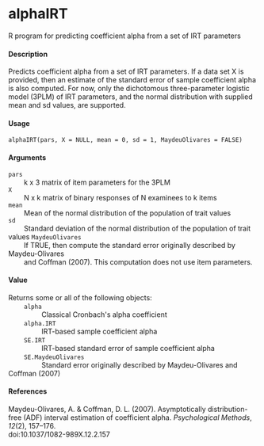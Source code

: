 alphaIRT
========

R program for predicting coefficient alpha from a set of IRT parameters

#### Description
Predicts coefficient alpha from a set of IRT parameters. If a data set X is 
provided, then an estimate of the standard error of sample coefficient alpha is 
also computed. For now, only the dichotomous three-parameter logistic model 
(3PLM) of IRT parameters, and the normal distribution with supplied mean and sd 
values, are supported.

#### Usage
`alphaIRT(pars, X = NULL, mean = 0, sd = 1, MaydeuOlivares = FALSE)`

#### Arguments
`pars`  
&nbsp;&nbsp;&nbsp;&nbsp;&nbsp;&nbsp;&nbsp;&nbsp;k x 3 matrix of item parameters 
for the 3PLM  
`X`  
&nbsp;&nbsp;&nbsp;&nbsp;&nbsp;&nbsp;&nbsp;&nbsp;N x k matrix of binary 
responses of N examinees to k items  
`mean`  
&nbsp;&nbsp;&nbsp;&nbsp;&nbsp;&nbsp;&nbsp;&nbsp;Mean of the normal distribution 
of the population of trait values  
`sd`  
&nbsp;&nbsp;&nbsp;&nbsp;&nbsp;&nbsp;&nbsp;&nbsp;Standard deviation of the 
normal distribution of the population of trait values
`MaydeuOlivares`  
&nbsp;&nbsp;&nbsp;&nbsp;&nbsp;&nbsp;&nbsp;&nbsp;If TRUE, then compute the 
standard error originally described by Maydeu-Olivares  
&nbsp;&nbsp;&nbsp;&nbsp;&nbsp;&nbsp;&nbsp;&nbsp;and Coffman (2007). This 
computation does not use item parameters.

#### Value
Returns some or all of the following objects:  
&nbsp;&nbsp;&nbsp;&nbsp;&nbsp;&nbsp;&nbsp;&nbsp;`alpha`  
&nbsp;&nbsp;&nbsp;&nbsp;&nbsp;&nbsp;&nbsp;&nbsp;&nbsp;&nbsp;&nbsp;&nbsp;&nbsp;
&nbsp;&nbsp;&nbsp;Classical Cronbach's alpha coefficient  
&nbsp;&nbsp;&nbsp;&nbsp;&nbsp;&nbsp;&nbsp;&nbsp;`alpha.IRT`  
&nbsp;&nbsp;&nbsp;&nbsp;&nbsp;&nbsp;&nbsp;&nbsp;&nbsp;&nbsp;&nbsp;&nbsp;&nbsp;
&nbsp;&nbsp;&nbsp;IRT-based sample coefficient alpha  
&nbsp;&nbsp;&nbsp;&nbsp;&nbsp;&nbsp;&nbsp;&nbsp;`SE.IRT`  
&nbsp;&nbsp;&nbsp;&nbsp;&nbsp;&nbsp;&nbsp;&nbsp;&nbsp;&nbsp;&nbsp;&nbsp;&nbsp;
&nbsp;&nbsp;&nbsp;IRT-based standard error of sample coefficient alpha  
&nbsp;&nbsp;&nbsp;&nbsp;&nbsp;&nbsp;&nbsp;&nbsp;`SE.MaydeuOlivares`  
&nbsp;&nbsp;&nbsp;&nbsp;&nbsp;&nbsp;&nbsp;&nbsp;&nbsp;&nbsp;&nbsp;&nbsp;&nbsp;
&nbsp;&nbsp;&nbsp;Standard error originally described by Maydeu-Olivares and 
Coffman (2007)

#### References
Maydeu-Olivares, A. & Coffman, D. L. (2007). Asymptotically distribution-free 
(ADF) interval estimation of coefficient alpha. *Psychological Methods*, *12*(2), 
157–176.  
doi:10.1037/1082-989X.12.2.157
